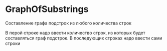 # GraphOfSubstrings
Составление графа подстрок из любого количества строк

В перой строке надо ввести количество строк, из которых будет составляться граф подстрок.
В последующих строках надо ввести сами строки
